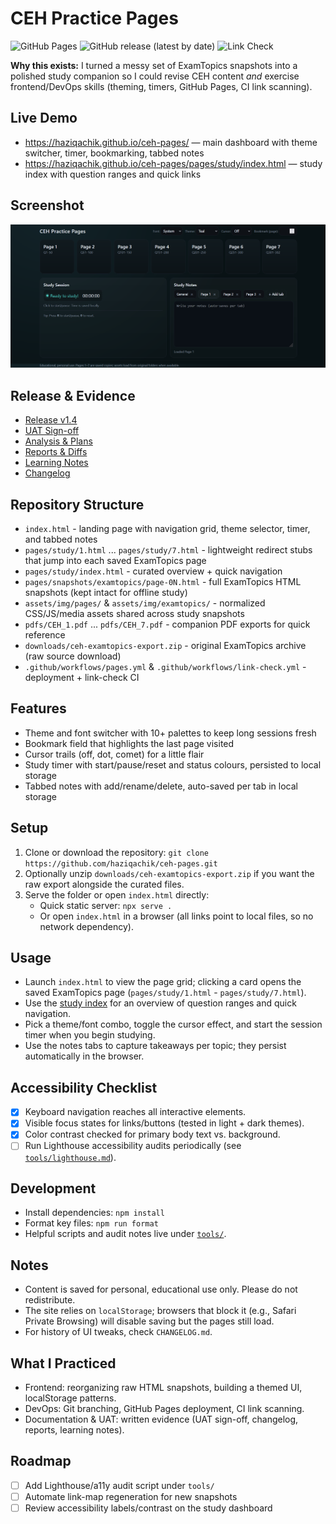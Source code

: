 # CEH Practice Pages

![GitHub Pages](https://img.shields.io/website?url=https%3A%2F%2Fhaziqachik.github.io%2Fceh-pages%2F)
![GitHub release (latest by date)](https://img.shields.io/github/v/release/haziqachik/ceh-pages)
![Link Check](https://github.com/haziqachik/ceh-pages/actions/workflows/link-check.yml/badge.svg)

**Why this exists:** I turned a messy set of ExamTopics snapshots into a polished study companion so I could revise CEH content *and* exercise frontend/DevOps skills (theming, timers, GitHub Pages, CI link scanning).

## Live Demo
- https://haziqachik.github.io/ceh-pages/ — main dashboard with theme switcher, timer, bookmarking, tabbed notes
- https://haziqachik.github.io/ceh-pages/pages/study/index.html — study index with question ranges and quick links

## Screenshot
![Study dashboard](docs/screenshots/home.png)

## Release & Evidence
- [Release v1.4](https://github.com/haziqachik/ceh-pages/releases/tag/v1.4)
- [UAT Sign-off](UAT-SIGNOFF.md)
- [Analysis & Plans](docs/analysis/)
- [Reports & Diffs](docs/reports/)
- [Learning Notes](docs/learning-notes.md)
- [Changelog](CHANGELOG.md)

## Repository Structure
- `index.html` - landing page with navigation grid, theme selector, timer, and tabbed notes
- `pages/study/1.html` ... `pages/study/7.html` - lightweight redirect stubs that jump into each saved ExamTopics page
- `pages/study/index.html` - curated overview + quick navigation
- `pages/snapshots/examtopics/page-0N.html` - full ExamTopics HTML snapshots (kept intact for offline study)
- `assets/img/pages/` & `assets/img/examtopics/` - normalized CSS/JS/media assets shared across study snapshots
- `pdfs/CEH_1.pdf` ... `pdfs/CEH_7.pdf` - companion PDF exports for quick reference
- `downloads/ceh-examtopics-export.zip` - original ExamTopics archive (raw source download)
- `.github/workflows/pages.yml` & `.github/workflows/link-check.yml` - deployment + link-check CI

## Features
- Theme and font switcher with 10+ palettes to keep long sessions fresh
- Bookmark field that highlights the last page visited
- Cursor trails (off, dot, comet) for a little flair
- Study timer with start/pause/reset and status colours, persisted to local storage
- Tabbed notes with add/rename/delete, auto-saved per tab in local storage

## Setup
1. Clone or download the repository: `git clone https://github.com/haziqachik/ceh-pages.git`
2. Optionally unzip `downloads/ceh-examtopics-export.zip` if you want the raw export alongside the curated files.
3. Serve the folder or open `index.html` directly:
   - Quick static server: `npx serve .`
   - Or open `index.html` in a browser (all links point to local files, so no network dependency).

## Usage
- Launch `index.html` to view the page grid; clicking a card opens the saved ExamTopics page (`pages/study/1.html` - `pages/study/7.html`).
- Use the [study index](pages/study/index.html) for an overview of question ranges and quick navigation.
- Pick a theme/font combo, toggle the cursor effect, and start the session timer when you begin studying.
- Use the notes tabs to capture takeaways per topic; they persist automatically in the browser.

## Accessibility Checklist
- [x] Keyboard navigation reaches all interactive elements.
- [x] Visible focus states for links/buttons (tested in light + dark themes).
- [x] Color contrast checked for primary body text vs. background.
- [ ] Run Lighthouse accessibility audits periodically (see [`tools/lighthouse.md`](tools/lighthouse.md)).

## Development
- Install dependencies: `npm install`
- Format key files: `npm run format`
- Helpful scripts and audit notes live under [`tools/`](tools/README.md).

## Notes
- Content is saved for personal, educational use only. Please do not redistribute.
- The site relies on `localStorage`; browsers that block it (e.g., Safari Private Browsing) will disable saving but the pages still load.
- For history of UI tweaks, check `CHANGELOG.md`.

## What I Practiced
- Frontend: reorganizing raw HTML snapshots, building a themed UI, localStorage patterns.
- DevOps: Git branching, GitHub Pages deployment, CI link scanning.
- Documentation & UAT: written evidence (UAT sign-off, changelog, reports, learning notes).

## Roadmap
- [ ] Add Lighthouse/a11y audit script under `tools/`
- [ ] Automate link-map regeneration for new snapshots
- [ ] Review accessibility labels/contrast on the study dashboard